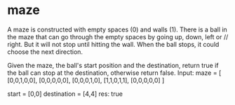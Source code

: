 # maze


A maze is constructed with empty spaces (0) and walls (1). There is a ball in the maze that can go through the empty spaces by going up, down, left or // right. But it will not stop until hitting the wall.
When the ball stops, it could choose the next direction.
 
Given the maze, the ball's start position and the destination, return true if the ball can stop at the destination, otherwise return false.
Input:
maze = [
 [0,0,1,0,0],
 [0,0,0,0,0],
 [0,0,0,1,0],
 [1,1,0,1,1],
 [0,0,0,0,0]
 ]
 
 start = [0,0]
 destination = [4,4]
 res: true
